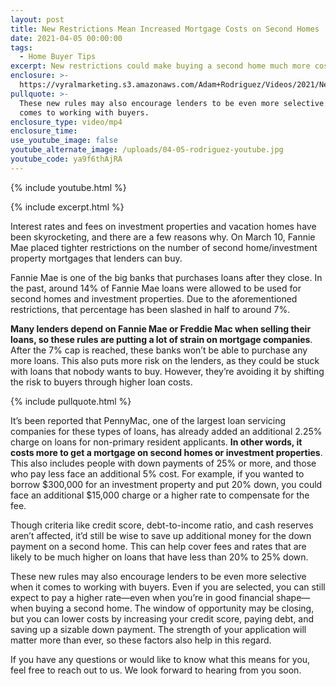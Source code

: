 ```yaml
---
layout: post
title: New Restrictions Mean Increased Mortgage Costs on Second Homes
date: 2021-04-05 00:00:00
tags:
  - Home Buyer Tips
excerpt: New restrictions could make buying a second home much more costly.
enclosure: >-
  https://vyralmarketing.s3.amazonaws.com/Adam+Rodriguez/Videos/2021/New+Restrictions+Mean+Increased+Mortgage+Costs+on+Second+Homes.mp4
pullquote: >-
  These new rules may also encourage lenders to be even more selective when it
  comes to working with buyers.
enclosure_type: video/mp4
enclosure_time:
use_youtube_image: false
youtube_alternate_image: /uploads/04-05-rodriguez-youtube.jpg
youtube_code: ya9f6thAjRA
---
```

{% include youtube.html %}

{% include excerpt.html %}

Interest rates and fees on investment properties and vacation homes have been skyrocketing, and there are a few reasons why. On March 10, Fannie Mae placed tighter restrictions on the number of second home/investment property mortgages that lenders can buy.

Fannie Mae is one of the big banks that purchases loans after they close. In the past, around 14% of Fannie Mae loans were allowed to be used for second homes and investment properties. Due to the aforementioned restrictions, that percentage has been slashed in half to around 7%.

**Many lenders depend on Fannie Mae or Freddie Mac when selling their loans, so these rules are putting a lot of strain on mortgage companies**. After the 7% cap is reached, these banks won’t be able to purchase any more loans. This also puts more risk on the lenders, as they could be stuck with loans that nobody wants to buy. However, they’re avoiding it by shifting the risk to buyers through higher loan costs.

{% include pullquote.html %}

It’s been reported that PennyMac, one of the largest loan servicing companies for these types of loans, has already added an additional 2.25% charge on loans for non-primary resident applicants. **In other words, it costs more to get a mortgage on second homes or investment properties**. This also includes people with down payments of 25% or more, and those who pay less face an additional 5% cost. For example, if you wanted to borrow $300,000 for an investment property and put 20% down, you could face an additional $15,000 charge or a higher rate to compensate for the fee.

Though criteria like credit score, debt-to-income ratio, and cash reserves aren’t affected, it’d still be wise to save up additional money for the down payment on a second home. This can help cover fees and rates that are likely to be much higher on loans that have less than 20% to 25% down.

These new rules may also encourage lenders to be even more selective when it comes to working with buyers. Even if you are selected, you can still expect to pay a higher rate—even when you’re in good financial shape—when buying a second home. The window of opportunity may be closing, but you can lower costs by increasing your credit score, paying debt, and saving up a sizable down payment. The strength of your application will matter more than ever, so these factors also help in this regard.

If you have any questions or would like to know what this means for you, feel free to reach out to us. We look forward to hearing from you soon.

